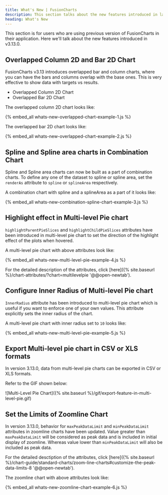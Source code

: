 ```yaml
---
title: What's New | FusionCharts
description: This section talks about the new features introduced in latest version.
heading: What's New
---
```


This section is for users who are using previous version of FusionCharts in their application. Here we'll talk about the new features introduced in v3.13.0.

## Overlapped Column 2D and Bar 2D Chart

FusionCharts v3.13 introduces overlapped bar and column charts, where you can have the bars and columns overlap with the base ones. This is very effective to show data with targets vs results.  

* Overlapped Column 2D Chart
* Overlapped Bar 2D Chart

The overlapped column 2D chart looks like:

{% embed_all whats-new-overlapped-chart-example-1.js %}

The overlapped bar 2D chart looks like:

{% embed_all whats-new-overlapped-chart-example-2.js %}

## Spline and Spline area charts in Combination Chart

Spline and Spline area charts can now be built as a part of combination charts. To define any one of the dataset to spline or spline area, set the `renderAs` attribute to `spline` or `splineArea` respectively.

A combination chart with spline and a splineArea as a part of it looks like:

{% embed_all whats-new-combination-spline-chart-example-3.js %}

## Highlight effect in Multi-level Pie chart

`highlightParentPieSlices` and `highlightChildPieSlices` attributes have been introduced in multi-level pie chart to set the direction of the highlight effect of the plots when hovered. 

A multi-level pie chart with above attributes look like:

{% embed_all whats-new-multi-level-pie-example-4.js %}

For the detailed description of the attributes, click [here]({% site.baseurl %}/chart-attributes/?chart=multilevelpie '@@open-newtab').

## Configure Inner Radius of Multi-level Pie chart

`InnerRadius` attribute has been introduced to multi-level pie chart which is useful if you want to enforce one of your own values. This attribute explicitly sets the inner radius of the chart.

A multi-level pie chart with inner radius set to `10` looks like:

{% embed_all whats-new-multi-level-pie-example-5.js %}

## Export Multi-level pie chart in CSV or XLS formats

In version 3.13.0, data from multi-level pie charts can be exported in CSV or XLS formats.

Refer to the GIF shown below:

![Multi-Level Pie Chart]({% site.baseurl %}/gif/export-feature-in-multi-level-pie.gif)

## Set the Limits of Zoomline Chart

In version 3.13.0, behavior for `maxPeakDataLimit` and `minPeakDataLimit` attributes in zoomline charts have been updated. Value greater than `maxPeakDataLimit` will be considered as peak data and is included in initial display of zoomline. Whereas value lower than `minPeakDataLimit` will also be included as peak data.

For the detailed desctiption of the attributes, click [here]({% site.baseurl %}/chart-guide/standard-charts/zoom-line-charts#customize-the-peak-data-limits-8 '@@open-newtab').

The zoomline chart with above attributes look like:

{% embed_all whats-new-zoomline-chart-example-6.js %}